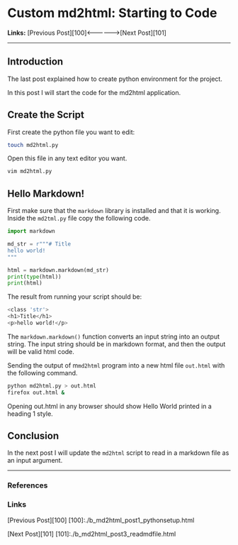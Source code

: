 # Custom md2html: Starting to Code 

**Links:** [Previous Post][100]<------>[Next Post][101]

___

## Introduction

The last post explained how to create python environment for the project. 

In this post I will start the code for the md2html application. 

## Create the Script

First create the python file you want to edit:

```bash
touch md2html.py
```

Open this file in any text editor you want.

```bash
vim md2html.py
```

## Hello Markdown! 

First make sure that the `markdown` library is installed and that it is working. Inside the `md2tml.py` file copy the following code.

```Python
import markdown

md_str = r"""# Title
hello world!
"""

html = markdown.markdown(md_str)
print(type(html))
print(html)
```

The result from running your script should be:

```bash
<class 'str'>
<h1>Title</h1>
<p>hello world!</p>
```

The `markdown.markdown()` function converts an input string into an output string. The input string should be in markdown format, and then the output will be valid html code. 

Sending the output of m`md2html` program into a new html file `out.html` with the following command. 
```bash
python md2html.py > out.html
firefox out.html &
```

Opening out.html in any browser should show Hello World printed in a heading 1 style.  

## Conclusion

In the next post I will update the `md2html` script to read in a markdown file as an input argument.

___

### References

### Links

[Previous Post][100]
[100]:./b_md2html_post1_pythonsetup.html

[Next Post][101]
[101]:./b_md2html_post3_readmdfile.html

